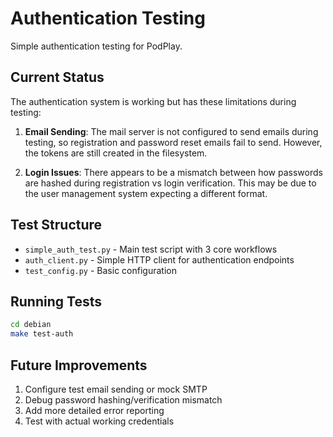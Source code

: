 # Authentication Testing

Simple authentication testing for PodPlay.

## Current Status

The authentication system is working but has these limitations during testing:

1. **Email Sending**: The mail server is not configured to send emails during testing, so registration and password reset emails fail to send. However, the tokens are still created in the filesystem.

2. **Login Issues**: There appears to be a mismatch between how passwords are hashed during registration vs login verification. This may be due to the user management system expecting a different format.

## Test Structure

- `simple_auth_test.py` - Main test script with 3 core workflows
- `auth_client.py` - Simple HTTP client for authentication endpoints  
- `test_config.py` - Basic configuration

## Running Tests

```bash
cd debian
make test-auth
```

## Future Improvements

1. Configure test email sending or mock SMTP
2. Debug password hashing/verification mismatch
3. Add more detailed error reporting
4. Test with actual working credentials